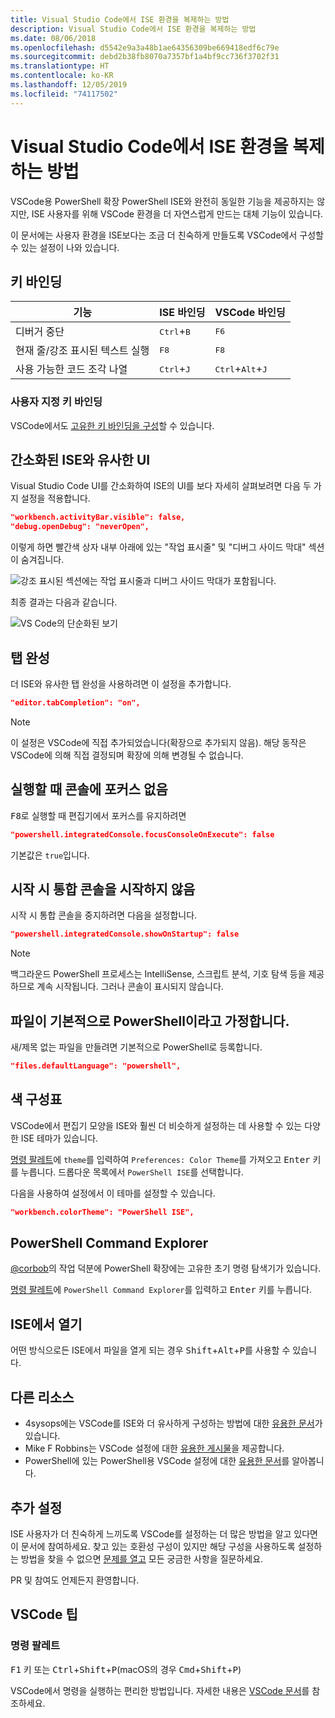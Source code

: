 ```yaml
---
title: Visual Studio Code에서 ISE 환경을 복제하는 방법
description: Visual Studio Code에서 ISE 환경을 복제하는 방법
ms.date: 08/06/2018
ms.openlocfilehash: d5542e9a3a48b1ae64356309be669418edf6c79e
ms.sourcegitcommit: debd2b38fb8070a7357bf1a4bf9cc736f3702f31
ms.translationtype: HT
ms.contentlocale: ko-KR
ms.lasthandoff: 12/05/2019
ms.locfileid: "74117502"
---
```

# <a name="how-to-replicate-the-ise-experience-in-visual-studio-code"></a>Visual Studio Code에서 ISE 환경을 복제하는 방법

VSCode용 PowerShell 확장 PowerShell ISE와 완전히 동일한 기능을 제공하지는 않지만, ISE 사용자를 위해 VSCode 환경을 더 자연스럽게 만드는 대체 기능이 있습니다.

이 문서에는 사용자 환경을 ISE보다는 조금 더 친숙하게 만들도록 VSCode에서 구성할 수 있는 설정이 나와 있습니다.

## <a name="key-bindings"></a>키 바인딩

| 기능                              | ISE 바인딩                  | VSCode 바인딩                              |
| ----------------                      | -----------                  | --------------                              |
| 디버거 중단          | <kbd>Ctrl</kbd>+<kbd>B</kbd> | <kbd>F6</kbd>                               |
| 현재 줄/강조 표시된 텍스트 실행 | <kbd>F8</kbd>                | <kbd>F8</kbd>                               |
| 사용 가능한 코드 조각 나열               | <kbd>Ctrl</kbd>+<kbd>J</kbd> | <kbd>Ctrl</kbd>+<kbd>Alt</kbd>+<kbd>J</kbd> |

### <a name="custom-key-bindings"></a>사용자 지정 키 바인딩

VSCode에서도 [고유한 키 바인딩을 구성](https://code.visualstudio.com/docs/getstarted/keybindings#_custom-keybindings-for-refactorings)할 수 있습니다.

## <a name="simplified-ise-like-ui"></a>간소화된 ISE와 유사한 UI

Visual Studio Code UI를 간소화하여 ISE의 UI를 보다 자세히 살펴보려면 다음 두 가지 설정을 적용합니다.

```json
"workbench.activityBar.visible": false,
"debug.openDebug": "neverOpen",
```

이렇게 하면 빨간색 상자 내부 아래에 있는 "작업 표시줄" 및 "디버그 사이드 막대" 섹션이 숨겨집니다.

![강조 표시된 섹션에는 작업 표시줄과 디버그 사이드 막대가 포함됩니다.](images/How-To-Replicate-the-ISE-Experience-In-VSCode/1-highlighted-sidebar.png)

최종 결과는 다음과 같습니다.

![VS Code의 단순화된 보기](images/How-To-Replicate-the-ISE-Experience-In-VSCode/2-simplified-ui.png)

## <a name="tab-completion"></a>탭 완성

더 ISE와 유사한 탭 완성을 사용하려면 이 설정을 추가합니다.

```json
"editor.tabCompletion": "on",
```

> [!NOTE]
> 이 설정은 VSCode에 직접 추가되었습니다(확장으로 추가되지 않음). 해당 동작은 VSCode에 의해 직접 결정되며 확장에 의해 변경될 수 없습니다.

## <a name="no-focus-on-console-when-executing"></a>실행할 때 콘솔에 포커스 없음

<kbd>F8</kbd>로 실행할 때 편집기에서 포커스를 유지하려면

```json
"powershell.integratedConsole.focusConsoleOnExecute": false
```

기본값은 `true`입니다.

## <a name="dont-start-integrated-console-on-startup"></a>시작 시 통합 콘솔을 시작하지 않음

시작 시 통합 콘솔을 중지하려면 다음을 설정합니다.

```json
"powershell.integratedConsole.showOnStartup": false
```

> [!NOTE]
> 백그라운드 PowerShell 프로세스는 IntelliSense, 스크립트 분석, 기호 탐색 등을 제공하므로 계속 시작됩니다. 그러나 콘솔이 표시되지 않습니다.

## <a name="assume-files-are-powershell-by-default"></a>파일이 기본적으로 PowerShell이라고 가정합니다.

새/제목 없는 파일을 만들려면 기본적으로 PowerShell로 등록합니다.

```json
"files.defaultLanguage": "powershell",
```

## <a name="color-scheme"></a>색 구성표

VSCode에서 편집기 모양을 ISE와 훨씬 더 비슷하게 설정하는 데 사용할 수 있는 다양한 ISE 테마가 있습니다.

[명령 팔레트]에 `theme`를 입력하여 `Preferences: Color Theme`를 가져오고 <kbd>Enter</kbd> 키를 누릅니다.
드롭다운 목록에서 `PowerShell ISE`를 선택합니다.

다음을 사용하여 설정에서 이 테마를 설정할 수 있습니다.

```json
"workbench.colorTheme": "PowerShell ISE",
```

## <a name="powershell-command-explorer"></a>PowerShell Command Explorer

[@corbob](https://github.com/corbob)의 작업 덕분에 PowerShell 확장에는 고유한 초기 명령 탐색기가 있습니다.

[명령 팔레트]에 `PowerShell Command Explorer`를 입력하고 <kbd>Enter</kbd> 키를 누릅니다.

## <a name="open-in-the-ise"></a>ISE에서 열기

어떤 방식으로든 ISE에서 파일을 열게 되는 경우 <kbd>Shift</kbd>+<kbd>Alt</kbd>+<kbd>P</kbd>를 사용할 수 있습니다.

## <a name="other-resources"></a>다른 리소스

- 4sysops에는 VSCode를 ISE와 더 유사하게 구성하는 방법에 대한 [유용한 문서](https://4sysops.com/archives/make-visual-studio-code-look-and-behave-like-powershell-ise/)가 있습니다.
- Mike F Robbins는 VSCode 설정에 대한 [유용한 게시물](https://mikefrobbins.com/2017/08/24/how-to-install-visual-studio-code-and-configure-it-as-a-replacement-for-the-powershell-ise/)을 제공합니다.
- PowerShell에 있는 PowerShell용 VSCode 설정에 대한 [유용한 문서](https://www.learnpwsh.com/setup-vs-code-for-powershell/)를 알아봅니다.

## <a name="more-settings"></a>추가 설정

ISE 사용자가 더 친숙하게 느끼도록 VSCode를 설정하는 더 많은 방법을 알고 있다면 이 문서에 참여하세요. 찾고 있는 호환성 구성이 있지만 해당 구성을 사용하도록 설정하는 방법을 찾을 수 없으면 [문제를 열고](https://github.com/PowerShell/vscode-powershell/issues/new/choose) 모든 궁금한 사항을 질문하세요.

PR 및 참여도 언제든지 환영합니다.

## <a name="vscode-tips"></a>VSCode 팁

### <a name="command-palette"></a>명령 팔레트

<kbd>F1</kbd> 키 또는 <kbd>Ctrl</kbd>+<kbd>Shift</kbd>+<kbd>P</kbd>(macOS의 경우 <kbd>Cmd</kbd>+<kbd>Shift</kbd>+<kbd>P</kbd>)

VSCode에서 명령을 실행하는 편리한 방법입니다.
자세한 내용은 [VSCode 문서](https://code.visualstudio.com/docs/getstarted/userinterface#_command-palette)를 참조하세요.

[명령 팔레트]: #command-palette
